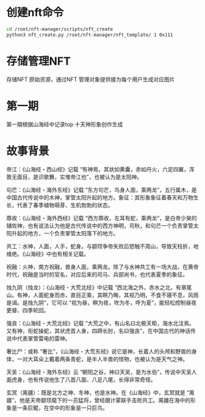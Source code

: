 # 创建nft命令
```bash
cd /root/nft-manager/scripts/nft_create
python3 nft_create.py /root/nft-manager/nft_template/ 1 0x111
```



# 存储管理NFT
存储NFT 原始资源，通过NFT 管理对象提供接为每个用户生成对应图片
# 第一期
第一期根据山海经中记录top 十天神形象创作生成
# 故事背景
帝江：《山海经・西山经》记载 “有神焉，其状如黄囊，赤如丹火，六足四翼，浑敦无面目，是识歌舞，实惟帝江也”，也被认为是太阳神。

句芒：《山海经・海外东经》记载 “东方句芒，鸟身人面，乘两龙”，五行属木，是中国古代传说中的木神，掌管太阳升起的地方。象征：其形象象征着春天和万物生长，代表了春季植物萌芽、生机勃勃的状态。

蓐收：《山海经・海外西经》记载 “西方蓐收，左耳有蛇，乘两龙”，是白帝少昊的辅佐神，也有说法认为他是古代传说中的西方神明，司秋，和句芒一个负责掌管太阳升起的地方，一个负责掌管太阳落下的地方。

共工：水神，人面，人手，蛇身。与颛顼争帝失败后怒触不周山，导致天柱折，地维绝。《山海经》中也有相关记载。

祝融：火神，南方祝融，兽身人面，乘两龙。除了与水神共工有一场大战，在黄帝时代，祝融是当时的官名，对应后来的司马、兵部尚书，也代表夏季的象征。

烛九阴（烛龙）：《山海经・大荒北经》中记载 “西北海之外，赤水之北，有章尾山。有神，人面蛇身而赤，直目正乘，其瞑乃晦，其视乃明，不食不寝不息，风雨是谒。是烛九阴”，它可以 “视为昼，瞑为夜，吹为冬，呼为夏”，能轻松控制昼夜更替、四季轮回。

强良：《山海经・大荒北经》记载 “大荒之中，有山名曰北极天柜，海水北注焉。又有神，衔蛇操蛇，其状虎首人身，四蹄长肘，名曰强良”，在中国古代的神话传说中代表掌管雷电的雷神。

奢比尸：或称 “奢比”，《山海经・大荒东经》说它是神，长着人的头颅和野兽的身体，一对大耳朵上戴着两条青蛇，是半人半兽的怪物，也被认为是天气之神。

天吴：《山海经・海外东经》云 “朝阳之谷，神曰天吴，是为水伯”，传说中天吴人面虎身，也有传说他生了八首八面、八足八尾，长得非常奇怪。

玄冥（禺疆）：既是北方之神、冬神，也是水神。在《山海经》中，玄冥就是 “禺疆”，他是天帝颛顼麾下的一员猛将，曾经跟计蒙联手击败共工。禺疆在海中的形象是一条巨鲲，在空中的形象是一只巨鸟。

